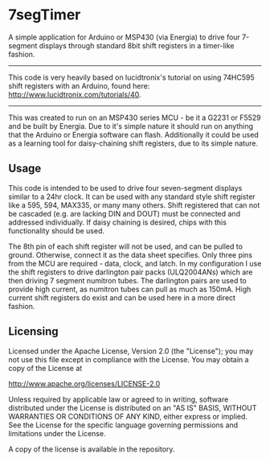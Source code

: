 # 7segTimer
A simple application for Arduino or MSP430 (via Energia) to drive four 7-segment displays through standard 8bit shift registers in a timer-like fashion.

---

This code is very heavily based on lucidtronix's tutorial on using 74HC595 shift registers with an Arduino, found here: http://www.lucidtronix.com/tutorials/40. 

---

This was created to run on an MSP430 series MCU - be it a G2231 or F5529 and be built by Energia. Due to it's simple nature it should run on anything that the Arduino or Energia software can flash. Additionally it could be used as a learning tool for daisy-chaining shift registers, due to its simple nature.

## Usage
This code is intended to be used to drive four seven-segment displays similar to a 24hr clock. It can be used with any standard style shift register like a 595, 594, MAX335, or many many others. Shift registered that can not be cascaded (e.g. are lacking DIN and DOUT) must be connected and addressed individually. If daisy chaining is desired, chips with this functionality should be used. 

The 8th pin of each shift register will not be used, and can be pulled to ground. Otherwise, connect it as the data sheet specifies. Only three pins from the MCU are required - data, clock, and latch. In my configuration I use the shift registers to drive darlington pair packs (ULQ2004ANs) which are then driving 7 segment numitron tubes. The darlington pairs are used to provide high current, as numitron tubes can pull as much as 150mA. High current shift registers do exist and can be used here in a more direct fashion.

## Licensing

Licensed under the Apache License, Version 2.0 (the "License");
you may not use this file except in compliance with the License.
You may obtain a copy of the License at


http://www.apache.org/licenses/LICENSE-2.0


Unless required by applicable law or agreed to in writing, software
distributed under the License is distributed on an "AS IS" BASIS,
WITHOUT WARRANTIES OR CONDITIONS OF ANY KIND, either express or implied.
See the License for the specific language governing permissions and
limitations under the License.


A copy of the license is available in the repository.